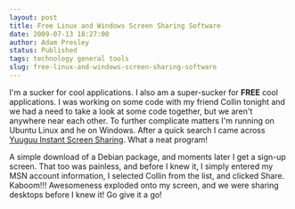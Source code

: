 ```yaml
---
layout: post
title: Free Linux and Windows Screen Sharing Software
date: 2009-07-13 18:27:00
author: Adam Presley
status: Published
tags: technology general tools
slug: free-linux-and-windows-screen-sharing-software
---
```

I'm a sucker for cool applications. I also am a super-sucker for
**FREE** cool applications. I was working on some code with my friend
Collin tonight and we had a need to take a look at some code together,
but we aren't anywhere near each other. To further complicate matters
I'm running on Ubuntu Linux and he on Windows. After a quick search I
came across [Yuuguu Instant Screen Sharing](http://www.yuuguu.com/home). What a neat program!  
  
A simple download of a Debian package, and moments later I get a sign-up
screen. That too was painless, and before I knew it, I simply entered my
MSN account information, I selected Collin from the list, and clicked
Share. Kaboom!!! Awesomeness exploded onto my screen, and we were
sharing desktops before I knew it! Go give it a go!
